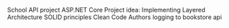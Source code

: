 School API project ASP.NET Core
Project idea:
Implementing Layered Architecture SOLID principles Clean Code
Authors logging to bookstore api
